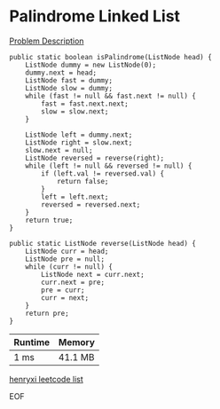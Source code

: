 # Palindrome Linked List
[Problem Description](https://leetcode.com/problems/palindrome-linked-list/)

```
public static boolean isPalindrome(ListNode head) {
    ListNode dummy = new ListNode(0);
    dummy.next = head;
    ListNode fast = dummy;
    ListNode slow = dummy;
    while (fast != null && fast.next != null) {
        fast = fast.next.next;
        slow = slow.next;
    }

    ListNode left = dummy.next;
    ListNode right = slow.next;
    slow.next = null;
    ListNode reversed = reverse(right);
    while (left != null && reversed != null) {
        if (left.val != reversed.val) {
            return false;
        }
        left = left.next;
        reversed = reversed.next;
    }
    return true;
}

public static ListNode reverse(ListNode head) {
    ListNode curr = head;
    ListNode pre = null;
    while (curr != null) {
        ListNode next = curr.next;
        curr.next = pre;
        pre = curr;
        curr = next;
    }
    return pre;
}
```

| Runtime       | Memory     | 
| :------------- | :---------- |
| 1 ms | 41.1 MB	   |


[henryxi leetcode list](http://www.henryxi.com/leetcode)

EOF
